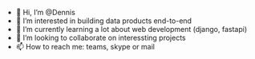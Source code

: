 - 👋 Hi, I’m @Dennis
- 👀 I’m interested in building data products end-to-end
- 🌱 I’m currently learning a lot about web development (django, fastapi)
- 💞️ I’m looking to collaborate on interessting projects
- 📫 How to reach me: teams, skype or mail

<!---
Dennis1107/Dennis1107 is a ✨ special ✨ repository because its `README.md` (this file) appears on your GitHub profile.
You can click the Preview link to take a look at your changes.
--->
